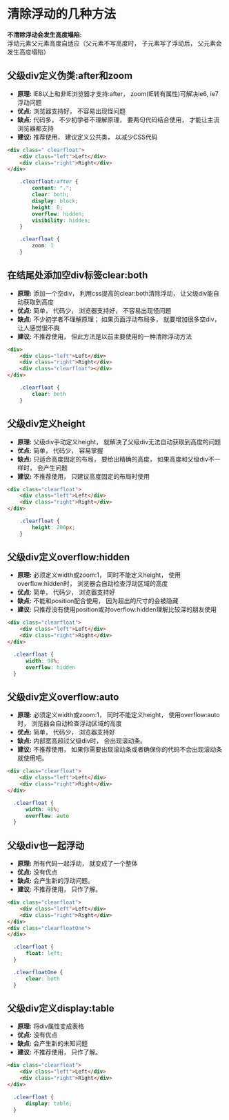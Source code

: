 # 清除浮动的几种方法

**不清除浮动会发生高度塌陷:** <br/>浮动元素父元素高度自适应（父元素不写高度时， 子元素写了浮动后， 父元素会发生高度塌陷）

<!-- * clear清除浮动（添加空div法）在浮动元素下方添加空div, 并给该元素写css样式:{clear:both; height:0; overflow:hidden; }

* 给浮动元素父级设置高度
* 父级同时浮动（需要给父级同级元素添加浮动）
* 父级设置成inline-block， 其margin: 0 auto居中方式失效
* 给父级添加overflow:hidden 清除浮动方法
* 万能清除法 after伪类 清浮动（现在主流方法， 推荐使用） -->

## 父级div定义伪类:after和zoom

  - **原理:** IE8以上和非IE浏览器才支持:after， zoom(IE转有属性)可解决ie6, ie7浮动问题
  - **优点:** 浏览器支持好， 不容易出现怪问题
  - **缺点:** 代码多， 不少初学者不理解原理， 要两句代码结合使用， 才能让主流浏览器都支持
  - **建议:** 推荐使用， 建议定义公共类， 以减少CSS代码
  

```html
<div class=" clearfloat">
    <div class="left">Left</div>
    <div class="right">Right</div>
</div>
```

  

```css
    .clearfloat:after {
        content: ".";
        clear: both;
        display: block;
        height: 0;
        overflow: hidden;
        visibility: hidden;
    }

    .clearfloat {
        zoom: 1
    }
```

## 在结尾处添加空div标签clear:both

  - **原理:** 添加一个空div， 利用css提高的clear:both清除浮动， 让父级div能自动获取到高度
  - **优点:** 简单， 代码少， 浏览器支持好， 不容易出现怪问题
  - **缺点:** 不少初学者不理解原理； 如果页面浮动布局多， 就要增加很多空div， 让人感觉很不爽
  - **建议:** 不推荐使用， 但此方法是以前主要使用的一种清除浮动方法

  

```html
<div>
    <div class="left">Left</div>
    <div class="right">Right</div>
    <div class="clearfloat"></div>
</div>
```

  

```css
    .clearfloat {
        clear: both
    }
```

## 父级div定义height

  - **原理:** 父级div手动定义height， 就解决了父级div无法自动获取到高度的问题
  - **优点:** 简单， 代码少， 容易掌握
  - **缺点:** 只适合高度固定的布局， 要给出精确的高度， 如果高度和父级div不一样时， 会产生问题
  - **建议:** 不推荐使用， 只建议高度固定的布局时使用

  

```html
<div class="clearfloat">
    <div class="left">Left</div>
    <div class="right">Right</div>
</div>
```

  

```css
    .clearfloat {
        height: 200px;
    }
```

## 父级div定义overflow:hidden

  - **原理:** 必须定义width或zoom:1， 同时不能定义height， 使用overflow:hidden时， 浏览器会自动检查浮动区域的高度
  - **优点:** 简单， 代码少， 浏览器支持好
  - **缺点:** 不能和position配合使用， 因为超出的尺寸的会被隐藏
  - **建议:** 只推荐没有使用position或对overflow:hidden理解比较深的朋友使用
  

```html
<div class="clearfloat">
    <div class="left">Left</div>
    <div class="right">Right</div>
</div>
```

  

```css
  .clearfloat {
      width: 98%;
      overflow: hidden
  }
```

## 父级div定义overflow:auto

  - **原理:** 必须定义width或zoom:1， 同时不能定义height， 使用overflow:auto时， 浏览器会自动检查浮动区域的高度
  - **优点:** 简单， 代码少， 浏览器支持好
  - **缺点:** 内部宽高超过父级div时， 会出现滚动条。 
  - **建议:** 不推荐使用， 如果你需要出现滚动条或者确保你的代码不会出现滚动条就使用吧。 
  

```html
<div class="clearfloat">
    <div class="left">Left</div>
    <div class="right">Right</div>
</div>
```

  

```css
  .clearfloat {
      width: 98%;
      overflow: auto
  }
```

## 父级div也一起浮动

  - **原理:** 所有代码一起浮动， 就变成了一个整体
  - **优点:** 没有优点
  - **缺点:** 会产生新的浮动问题。 
  - **建议:** 不推荐使用， 只作了解。 
  

```html
<div class="clearfloat">
    <div class="left">Left</div>
    <div class="right">Right</div>
</div>
<div class="clearfloatOne">
</div>
```

  

```css
  .clearfloat {
      float: left;
  }

  .clearfloatOne {
      clear: both
  }
```

## 父级div定义display:table

  - **原理:** 将div属性变成表格
  - **优点:** 没有优点
  - **缺点:** 会产生新的未知问题
  - **建议:** 不推荐使用， 只作了解。 
  

```html
<div class="clearfloat">
    <div class="left">Left</div>
    <div class="right">Right</div>
</div>
```

  

```css
  .clearfloat {
      display: table;
  }
```


